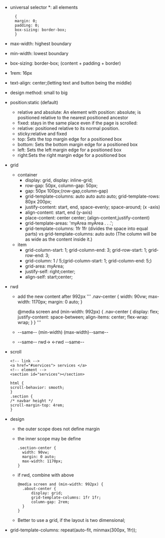 - universal selector \*: all elements
  ```
    {
    margin: 0;
    padding: 0;
    box-sizing: border-box;
    }
  ```
- max-width: highest boundary
- min-width: lowest boundary
- box-sizing: border-box; (content + padding + border)
- 1rem: 16px
- text-align: center;(letting text and button being the middle)
- design method: small to big
- position:static (default)
  - relative and absolute: An element with position: absolute; is positioned relative to the nearest positioned ancestor
  - fixed: stays in the same place even if the page is scrolled:
  - relative: positioned relative to its normal position.
  - sticky:relative and fixed
  - top: Sets the top margin edge for a positioned box
  - bottom: Sets the bottom margin edge for a positioned box
  - left: Sets the left margin edge for a positioned box
  - right:Sets the right margin edge for a positioned box
- grid
  - container
    - display: grid, display: inline-grid;
    - row-gap: 50px, column-gap: 50px;
    - gap: 50px 100px;(row-gap,column-gap)
    - grid-template-columns: auto auto auto auto; grid-template-rows: 80px 200px;
    - justify-content: start, end, space-evenly; space-around; (x -axis)
    - align-content: start, end (y-axis)
    - place-content: center center; (align-content,justify-content)
    - grid-template-areas: 'myArea myArea . . .';
    - grid-template-columns: 1fr 1fr (divides the space into equal parts) vs grid-template-columns: auto auto (The column will be as wide as the content inside it.)
  - item
    - grid-column-start: 1; grid-column-end: 3; grid-row-start: 1; grid-row-end: 3;
    - grid-column: 1 / 5;(grid-column-start: 1; grid-column-end: 5;)
    - grid-area: myArea;
    - justify-self: right;center;
    - align-self: start;center;
- rwd

  - add the new content after 992px
    '''
    .nav-center {
    width: 90vw;
    max-width: 1170px;
    margin: 0 auto;
    }

    @media screen and (min-width: 992px) {
    .nav-center {
    display: flex;
    justify-content: space-between;
    align-items: center;
    flex-wrap: wrap;
    } }
    '''

  - --same-- (min-width) (max-width)--same--
  - --same-- rwd-> <-rwd --same--

- scroll

  ```
  <!-- link -->
  <a href="#services"> services </a>
  <!-- element -->
  <section id="services"></section>

  html {
  scroll-behavior: smooth;
  }
  .section {
  /* navbar height */
  scroll-margin-top: 4rem;
  }
  ```

- design

  - the outer scope does not define margin
  - the inner scope may be define
    ```
    .section-center {
      width: 90vw;
      margin: 0 auto;
      max-width: 1170px;
    }
    ```
  - if rwd, combine with above

    ```
    @media screen and (min-width: 992px) {
      .about-center {
          display: grid;
          grid-template-columns: 1fr 1fr;
          column-gap: 2rem;
      }
    }
    ```

  - Better to use a grid, if the layout is two dimensional;

- grid-template-columns: repeat(auto-fit, minmax(300px, 1fr));
